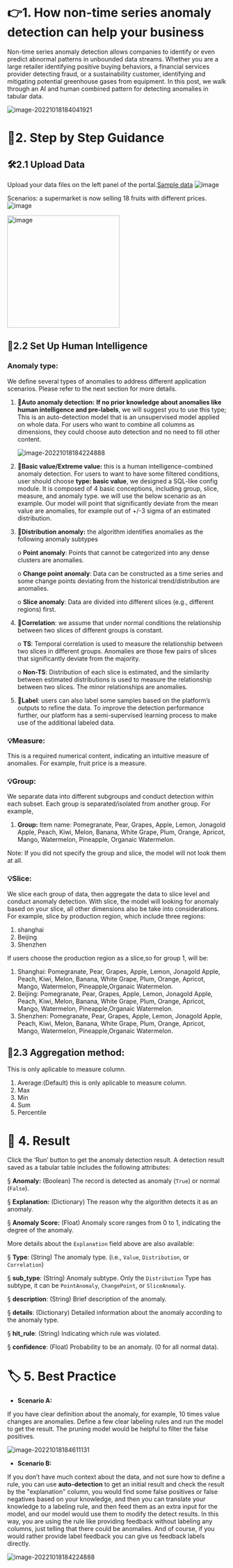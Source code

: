 # 👉️1. How non-time series anomaly detection can help your business
Non-time series anomaly detection allows companies to identify or even predict abnormal patterns in unbounded data streams. Whether you are a large retailer identifying positive buying behaviors, a financial services provider detecting fraud, or a sustainability customer, identifying and mitigating potential greenhouse gases from equipment. In this post, we walk through an AI and human combined pattern for detecting anomalies in tabular data. 

![image-20221018184041921](assets/image-20221018184041921.png)

# 📰️2. Step by Step Guidance
## 🛠️2.1 Upload Data

Upload your data files on the left panel of the portal.[Sample data](https://microsoftapc-my.sharepoint.com/:x:/g/personal/jinruishao_microsoft_com/EZMtoVACpTpEo03dh2FWiccBSexo8X5RzqBe7PMDNNNT-Q?e=AyoShL)
![image](https://user-images.githubusercontent.com/36343326/186343055-22613b5a-753e-44d1-a120-ba57b2e172d0.png)

Scenarios: a supermarket is now selling 18 fruits with different prices.
![image](https://user-images.githubusercontent.com/36343326/187212574-3ee82b17-258c-4de6-8a43-09e0b9802a97.png)

<img width="258" alt="image" src="https://user-images.githubusercontent.com/36343326/187346894-e72c5a71-16c2-4432-b6dd-985218464621.png">


## 📌️2.2 Set Up Human Intelligence 

### Anomaly type: 

We define several types of anomalies to address different application scenarios. Please refer to the next section for more details. 

1. 🔎️**Auto anomaly detection:** **If no prior knowledge about anomalies like human intelligence and pre-labels**, we will suggest you to use this type; This is an auto-detection model that is an unsupervised model applied on whole data.  For users who want to combine all columns as dimensions, they could choose auto detection and no need to fill other content.

   ![image-20221018184224888](assets/image-20221018184224888.png)

2. **🔎️Basic value/Extreme value:** this is a human intelligence-combined anomaly detection. For users to want to have some filtered conditions, user should choose **type: basic value**, we designed a SQL-like config module. It is composed of 4 basic conceptions, including group, slice, measure, and anomaly type. we will use the below scenario as an example. Our model will point that significantly deviate from the mean value are anomalies, for example out of +/-3 sigma of an estimated distribution. 

3. **🔎️Distribution anomaly:** the algorithm identifies anomalies as the following anomaly subtypes

   o  **Point anomaly**: Points that cannot be categorized into any dense clusters are anomalies. 

   o  **Change point anomaly**: Data can be constructed as a time series and some change points deviating from the historical trend/distribution are anomalies. 

   o  **Slice anomaly**: Data are divided into different slices (e.g., different regions) first. 

4. **🔎️Correlation**: we assume that under normal conditions the relationship between two slices of different groups is constant. 

   o  **TS**: Temporal correlation is used to measure the relationship between two slices in different groups. Anomalies are those few pairs of slices that significantly deviate from the majority. 

   o  **Non-TS**: Distribution of each slice is estimated, and the similarity between estimated distributions is used to measure the relationship between two slices. The minor relationships are anomalies. 

5. **🔎️Label**: users can also label some samples based on the platform’s outputs to refine the data. To improve the detection performance further, our platform has a semi-supervised learning process to make use of the additional labeled data.

### 💡️Measure: 

This is a required numerical content, indicating an intuitive measure of anomalies. For example, fruit price is a measure.

### 💡️Group: 
We separate data into different subgroups and conduct detection within each subset. Each group is separated/isolated from another group. For example, 

1. **Group:** Item name: Pomegranate, Pear, Grapes, Apple, Lemon, Jonagold Apple, Peach, Kiwi, Melon, Banana, White Grape, Plum, Orange, Apricot, Mango, Watermelon, Pineapple, Organaic Watermelon.  

Note: If you did not specify the group and slice, the model will not look them at all.

### 💡️Slice: 
We slice each group of data, then aggregate the data to slice level and conduct anomaly detection. With slice, the model will looking for anomaly based on your slice, all other dimensions also be take into considerations. For example, slice by production region, which include three regions: 

1. shanghai
2. Beijing
3. Shenzhen


If users choose the production region as a slice,so for group 1, will be:

1. Shanghai: Pomegranate, Pear, Grapes, Apple, Lemon, Jonagold Apple, Peach, Kiwi, Melon, Banana, White Grape, Plum, Orange, Apricot, Mango, Watermelon, Pineapple,Organaic Watermelon.
2. Beijing: Pomegranate, Pear, Grapes, Apple, Lemon, Jonagold Apple, Peach, Kiwi, Melon, Banana, White Grape, Plum, Orange, Apricot, Mango, Watermelon, Pineapple,Organaic Watermelon.
3. Shenzhen: Pomegranate, Pear, Grapes, Apple, Lemon, Jonagold Apple, Peach, Kiwi, Melon, Banana, White Grape, Plum, Orange, Apricot, Mango, Watermelon, Pineapple,Organaic Watermelon.

## 🎉️2.3 Aggregation method: 
This is only aplicable to measure column. 
1. Average:(Default) this is only aplicable to measure column. 
2. Max
3. Min
4. Sum
5. Percentile

# 🎯️ 4. Result
Click the ‘Run’ button to get the anomaly detection result. A detection result saved as a tabular table includes the following attributes:

§ **Anomaly:** (Boolean) The record is detected as anomaly (`True`) or normal (`False`).

§ **Explanation:** (Dictionary) The reason why the algorithm detects it as an anomaly.

§ **Anomaly Score:** (Float) Anomaly score ranges from 0 to 1, indicating the degree of the anomaly. 

More details about the `Explanation` field above are also available:

§ **Type**: (String) The anomaly type. (i.e., `Value`, `Distribution`, or `Correlation`)

§ **sub_type**: (String) Anomaly subtype. Only the `Distribution` Type has subtype, it can be `PointAnomaly`, `ChangePoint`, or `SliceAnomaly`.

§ **description**: (String) Brief description of the anomaly.

§ **details**: (Dictionary) Detailed information about the anomaly according to the anomaly type.

§ **hit_rule**: (String) Indicating which rule was violated.

§ **confidence**: (Float) Probability to be an anomaly. (0 for all normal data).

# 🏷️ 5. Best Practice

- **Scenario A:** 

If you have clear definition about the anomaly, for example, 10 times value  changes are anomalies. Define a few clear labeling rules and run the model to get the result. The pruning model would be helpful to filter the false positives.

![image-20221018184611131](assets/image-20221018184611131.png)

- **Scenario B:**

If you don’t have much context about the data, and not sure how to define a rule, you can use **auto-detection** to get an initial result and check the result by the "explanation" column, you would find some false positives or false negatives based on your knowledge, and then you can translate your knowledge to a labeling rule, and then feed them as an extra input for the model, and our model would use them to modify the detect results. In this way, you are using the rule like providing feedback without labeling any columns, just telling that there could be anomalies. And of course, if you would rather provide label feedback you can give us feedback labels directly.

 ![image-20221018184224888](assets/image-20221018184224888.png)
